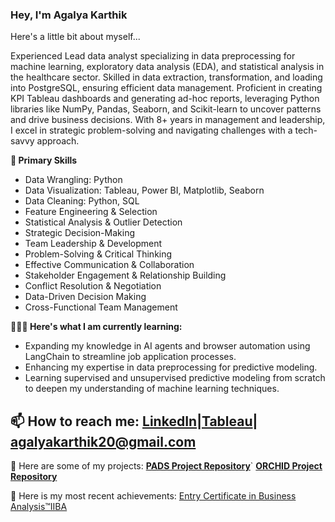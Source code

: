 ### Hey, I'm Agalya Karthik
Here's a little bit about myself...

Experienced Lead data analyst specializing in data preprocessing for machine learning, exploratory data analysis (EDA), and statistical analysis in the healthcare sector. Skilled in data extraction, transformation, and loading into PostgreSQL, ensuring efficient data management. Proficient in creating KPI Tableau dashboards and generating ad-hoc reports, leveraging Python libraries like NumPy, Pandas, Seaborn, and Scikit-learn to uncover patterns and drive business decisions. With 8+ years in management and leadership, I excel in strategic problem-solving and navigating challenges with a tech-savvy approach.

**💬 Primary Skills**
- Data Wrangling: Python
- Data Visualization: Tableau, Power BI, Matplotlib, Seaborn
- Data Cleaning: Python, SQL
- Feature Engineering & Selection
- Statistical Analysis & Outlier Detection
- Strategic Decision-Making
- Team Leadership & Development
- Problem-Solving & Critical Thinking
- Effective Communication & Collaboration
- Stakeholder Engagement & Relationship Building
- Conflict Resolution & Negotiation
- Data-Driven Decision Making
- Cross-Functional Team Management
  
**🧑🏻‍🏫 Here's what I am currently learning:**
- Expanding my knowledge in AI agents and browser automation using LangChain to streamline job application processes.
- Enhancing my expertise in data preprocessing for predictive modeling.
- Learning supervised and unsupervised predictive modeling from scratch to deepen my understanding of machine learning techniques.

📫 How to reach me: [LinkedIn](https://www.linkedin.com/in/agalya-karthik)|[Tableau](https://public.tableau.com/app/profile/agalya.karthik/vizzes)| agalyakarthik20@gmail.com
-
🤘 Here are some of my projects:
**[PADS Project Repository](https://github.com/Agalyakarthik/pads-parkinsons-disease-smartwatch-dataset-PROJECT)**`
**[ORCHID Project Repository](https://github.com/Agalyakarthik/ORCHID-Data-Set)**


📝 Here is my most recent achievements: [Entry Certificate in Business Analysis™IIBA](https://badges.iiba.org/709b81d0-359d-4f8f-8586-ede7d5e92016)


